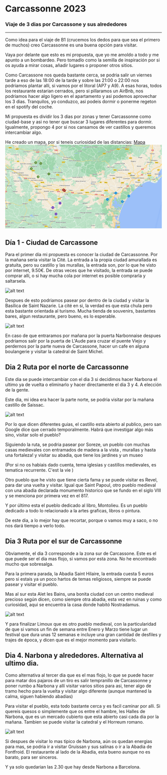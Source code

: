 # Carcassonne 2023
### Viaje de 3 dias por Carcassone y sus alrededores

***
Como idea para el viaje de B1 (crucemos los dedos para que sea el primero de muchos) creo Carcassonne es una buena opción para visitar. 

Vaya por delante que esto es mi propuesta, que yo me amoldo a todo y me apunto a un bombardeo. Pero tomadlo como la semilla de inspiración por si os ayuda a mirar cosas, añadir lugares o proponer otros sitios.

Como Carcassone nos queda bastante cerca, se podria salir un viernes tarde a eso de las 18:00 de la tarde y sobre las 21:00 o 22:00 nos podriamos plantar alli, si vamos por el litoral (AP7 y A9). A esas horas, todos los restaurante estarian cerrados, pero si pillaramos un AirBnb, nos podriamos hacer algo ligero en el apartamento y asi podemos aprovechar los 3 dias. Tranquilos, yo conduzco, asi podeis dormir o ponerme regeton en el spotify del coche. 

Mi propuesta es dividir los 3 dias por zonas y tener Carcassonne como ciudad-base y asi no tener que buscar 3 lugares diferentes para dormir. Igualmente, propongo 4 por si nos cansamos de ver castillos y queremos intercambiar algo.

He creado un mapa, por si teneis curiosidad de las distancias: [Mapa](https://www.google.com/maps/d/u/0/edit?mid=1RBMmOYVosvSHPOKb2a8Vq8ScUlpNGk8&usp=sharing)
![Mapa_ruta](mapa_ruta_carcassonne.PNG)

## Día 1 - Ciudad de Carcassone

Para el primer día mi propuesta es conocer la ciudad de Carcassonne. Por la mañana seria visitar la Cité. La entrada a la propia ciudad amurallada es gratuita, pero su castillo y las murallas, la entrada son, por lo que he visto por internet, 9.50€. De otras veces que he visitado, la entrada se puede comprar alli, o si hay mucha cola por internet es posible comprarla y saltarsela.

![alt text][castillo carcassonne]

[castillo carcassonne]: 
https://www.lugaresdeaventura.com/sites/default/files/2022-03/PORTADA%20BONA%20carcassonne-2019-05-cite-rempart-chateau-comtal-cr-m-gassion-adt-aude-01.jpg

Despues de esto podriamos pasear por dentro de la ciudad y visitar la Basílica de Saint Nazarie. La cité en si, la verdad es que esta chula pero esta bastante orientada al turismo. Mucha tienda de souvenirs, bastantes bares, algun restaurante, pero bueno, es lo esperable.

![alt text][cité]

[cité]: https://www.lugaresdeaventura.com/sites/default/files/inline-images/carcassonne-0000-00-cite-place-chateau-touriste-cr-f-chatroussat-adt-aude-1-1455x970.jpg

En caso de que entraramos por mañana por la puerta Narbonnaise despues podriamos salir por la puerta de L'Aude para cruzar el puente Viejo y perdernos por la parte nueva de Carcassone, hacer un cafe en alguna boulangerie y visitar la catedral de Saint Michel.


## Dia 2 Ruta por el norte de Carcassonne
Este dia se puede intercambiar con el dia 3 si decidimos hacer Narbona el ultimo ya de vuelta o eliminarlo y hacer directamente el dia 3 y 4. A elección de la gente.

Este dia, mi idea era hacer la parte norte, se podria visitar por la mañana castillo de Saissac. 

![alt text][castillo_sissac]

[castillo_sissac]:https://upload.wikimedia.org/wikipedia/commons/thumb/5/53/France-Saissac-Ch%C3%A2teau_de_Saissac-Pyrenees.jpg/1280px-France-Saissac-Ch%C3%A2teau_de_Saissac-Pyrenees.jpg

Por lo que dicen diferentes guias, el castillo esta abierto al publico, pero san Google dice que cerrado temporalmente. Habrá que investigar algo más sino, visitar solo el pueblo?

Siguiendo la ruta, se podria pasear por Soreze, un pueblo con muchas casas medievales con entramados de madera a la vista , murallas y hasta una fortaleza! y visitar su abadia, que tiene los jardines y un museo 

(Por si no os habiais dado cuenta, tema iglesias y castillos medievales, es tematica recurrente. C'est la vie )

Otro pueblo que he visto que tiene cierta fama y se puede visitar es Revel, para dar una vuelta y visitar. Igual que Saint Papoul, otro pueblo medieval con una abadia declarada monumento historico que se fundo en el siglo VIII y se menciona por primera vez en el 817.

Y por último esta el pueblo dedicado al libro, Montolieu. Es un pueblo dedicado a todo lo relacionado a la artes graficas, libros o pintura.

De este dia, a lo mejor hay que recortar, porque o vamos muy a saco, o no nos dará tiempo a verlo todo.

## Dia 3 Ruta por el sur de Carcassonne
Obviamente, el dia 3 corresponde a la zona sur de Carcassone. Este es el que puede ser el dia mas flojo, si vamos por esta zona. No he encontrado mucho que sobresalga.

Para la primera parada, la Abadia Saint Hilaire, la entrada cuesta 5 euros pero si estais ya un poco hartos de temas religiosos, siempre se puede pasear y visitar el pueblo.

Mas al sur esta Alet les Bains, una bonita ciudad con un centro medieval precioso según dicen, como siempre otra abadia, esta vez en ruinas y como curiosidad, aqui se encuentra la casa donde habitó Nostradamus.

![alt text][Alet-les-Bains]

[Alet-les-Bains]:https://all-andorra.com/wp-content/uploads/2019/05/Alet-les-Bains-min.png

Y para finalizar Limoux que es otro pueblo medieval, con la particularidad de que si vamos un fin de semana entre Enero y Marzo tiene lugar un festival que dura unas 12 semanas e incluye una gran cantidad de desfiles y trajes de época, y dicen que es el mejor momento para visitarlo. 

## Dia 4. Narbona y alrededores. Alternativa al ultimo dia. 

Como alternativa al tercer dia que es el mas flojo, lo que se puede hacer para matar dos pajaros de un tiro es salir tempranillo de Carcassonne y poner rumbo a Narbona y allí visitar varios sitios para asi, tener algo de tramo hecho para la vuelta y visitar algo diferente (aunque mantened la calma, siguen habiendo abadias)

Para visitar el pueblo, esta todo bastante cerca y es facil caminar por alli. Si quereis quesos o simplemente que os entre el hambre, les Halles de Narbona, que es un mercado cubierto que esta abierto casi cada dia por la mañana. Tambien se puede visitar la catedral y el Horreum romano.


![alt text][Gruissan]

[Gruissan]:https://www.adonde-y-cuando.es/site/images/illustration/gruissan_6.jpg

Si despues de visitar lo mas tipico de Narbona, aún os quedan energias para mas, se podria ir a visitar Gruissan y sus salinas o ir a la Abadia de Fontfroid. El restaurante al lado de la Abadia, esta bueno aunque no es barato, para ser sinceros.

Y ya solo quedarian las 2.30 que hay desde Narbona a Barcelona.

